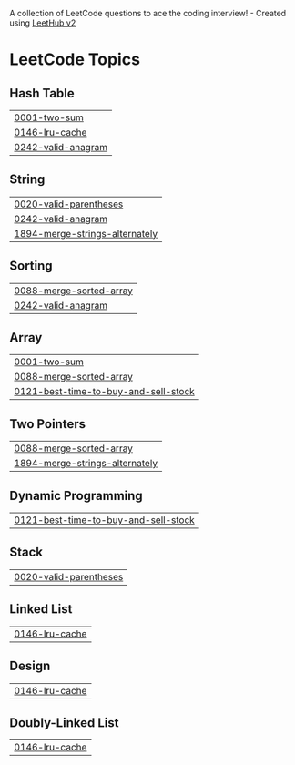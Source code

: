 A collection of LeetCode questions to ace the coding interview! - Created using [LeetHub v2](https://github.com/arunbhardwaj/LeetHub-2.0)
<!---LeetCode Topics Start-->
# LeetCode Topics
## Hash Table
|  |
| ------- |
| [0001-two-sum](https://github.com/Mohanmanjunatha/LeetCode/tree/master/0001-two-sum) |
| [0146-lru-cache](https://github.com/Mohanmanjunatha/LeetCode/tree/master/0146-lru-cache) |
| [0242-valid-anagram](https://github.com/Mohanmanjunatha/LeetCode/tree/master/0242-valid-anagram) |
## String
|  |
| ------- |
| [0020-valid-parentheses](https://github.com/Mohanmanjunatha/LeetCode/tree/master/0020-valid-parentheses) |
| [0242-valid-anagram](https://github.com/Mohanmanjunatha/LeetCode/tree/master/0242-valid-anagram) |
| [1894-merge-strings-alternately](https://github.com/Mohanmanjunatha/LeetCode/tree/master/1894-merge-strings-alternately) |
## Sorting
|  |
| ------- |
| [0088-merge-sorted-array](https://github.com/Mohanmanjunatha/LeetCode/tree/master/0088-merge-sorted-array) |
| [0242-valid-anagram](https://github.com/Mohanmanjunatha/LeetCode/tree/master/0242-valid-anagram) |
## Array
|  |
| ------- |
| [0001-two-sum](https://github.com/Mohanmanjunatha/LeetCode/tree/master/0001-two-sum) |
| [0088-merge-sorted-array](https://github.com/Mohanmanjunatha/LeetCode/tree/master/0088-merge-sorted-array) |
| [0121-best-time-to-buy-and-sell-stock](https://github.com/Mohanmanjunatha/LeetCode/tree/master/0121-best-time-to-buy-and-sell-stock) |
## Two Pointers
|  |
| ------- |
| [0088-merge-sorted-array](https://github.com/Mohanmanjunatha/LeetCode/tree/master/0088-merge-sorted-array) |
| [1894-merge-strings-alternately](https://github.com/Mohanmanjunatha/LeetCode/tree/master/1894-merge-strings-alternately) |
## Dynamic Programming
|  |
| ------- |
| [0121-best-time-to-buy-and-sell-stock](https://github.com/Mohanmanjunatha/LeetCode/tree/master/0121-best-time-to-buy-and-sell-stock) |
## Stack
|  |
| ------- |
| [0020-valid-parentheses](https://github.com/Mohanmanjunatha/LeetCode/tree/master/0020-valid-parentheses) |
## Linked List
|  |
| ------- |
| [0146-lru-cache](https://github.com/Mohanmanjunatha/LeetCode/tree/master/0146-lru-cache) |
## Design
|  |
| ------- |
| [0146-lru-cache](https://github.com/Mohanmanjunatha/LeetCode/tree/master/0146-lru-cache) |
## Doubly-Linked List
|  |
| ------- |
| [0146-lru-cache](https://github.com/Mohanmanjunatha/LeetCode/tree/master/0146-lru-cache) |
<!---LeetCode Topics End-->